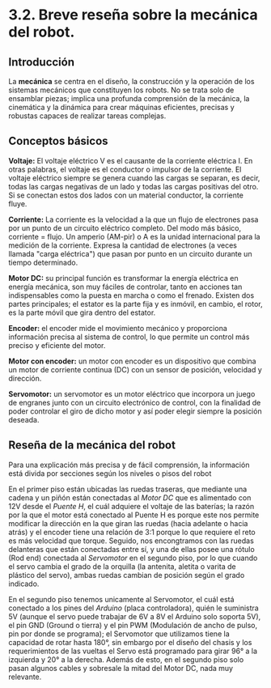 # 3.2. Breve reseña sobre la mecánica del robot.
## Introducción
La **mecánica** se centra en el diseño, la construcción y la operación de los sistemas mecánicos que constituyen los robots. No se trata solo de ensamblar piezas; implica una profunda comprensión de la mecánica, la cinemática y la dinámica para crear máquinas eficientes, precisas y robustas capaces de realizar tareas complejas.

## Conceptos básicos
**Voltaje:** El voltaje eléctrico V es el causante de la corriente eléctrica I. En otras palabras, el voltaje es el conductor o impulsor de la corriente.
El voltaje eléctrico siempre se genera cuando las cargas se separan, es decir, todas las cargas negativas de un lado y todas las cargas positivas del otro. Si se conectan estos dos lados con un material conductor, la corriente fluye.  

**Corriente:** La corriente es la velocidad a la que un flujo de electrones pasa por un punto de un circuito eléctrico completo. Del modo más básico, corriente = flujo.
Un amperio (AM-pir) o A es la unidad internacional para la medición de la corriente. Expresa la cantidad de electrones (a veces llamada "carga eléctrica") que pasan por punto en un circuito durante un tiempo determinado.   

**Motor DC:** su principal función es transformar la energía eléctrica en energía mecánica, son muy fáciles de controlar, tanto en acciones tan indispensables como la puesta en marcha o como el frenado. Existen dos partes principales; el estator es la parte fija y es inmóvil, en cambio, el rotor, es la parte móvil que gira dentro del estator.

**Encoder:** el encoder mide el movimiento mecánico y proporciona información precisa al sistema de control, lo que permite un control más preciso y eficiente del motor.

**Motor con encoder:** un motor con encoder es un dispositivo que combina un motor de corriente continua (DC) con un sensor de posición, velocidad y dirección.

**Servomotor:** un servomotor es un motor eléctrico que incorpora un juego de engranes junto con un circuito electrónico de control, con la finalidad de poder controlar el giro de dicho motor y así poder elegir siempre la posición deseada.

## Reseña de la mecánica del robot  
Para una explicación más precisa y de fácil comprensión, la información está divida por secciones según los niveles o pisos del robot

En el primer piso están ubicadas las ruedas traseras, que mediante una cadena y un piñón están conectadas al *Motor DC* que es alimentado con 12V desde el *Puente H*, el cuál adquiere el voltaje de las baterías; la razón por la que el motor está conectado al Puente H es porque este nos permite modificar la dirección en la que giran las ruedas (hacia adelante o hacia atrás) y el encoder tiene una relación de 3:1 porque lo que requiere el reto es más velocidad que torque. Seguido, nos encongtramos con las ruedas delanteras que están conectadas entre sí, y una de ellas posee una rótulo (Rod end) conectada al *Servomotor* en el segundo piso, por lo que cuando el servo cambia el grado de la orquilla (la antenita, aletita o varita de plástico del servo), ambas ruedas cambian de posición según el grado indicado.

En el segundo piso tenemos unicamente al Servomotor, el cuál está conectado a los pines del *Arduino* (placa controladora), quién le suministra 5V (aunque el servo puede trabajar de 6V a 8V el Arduino solo soporta 5V), el pin GND (Ground o tierra) y el pin PWM (Modulación de ancho de pulso, pin por donde se programa); el Servomotor que utilizamos tiene la capacidad de rotar hasta 180°, sin embargo por el diseño del chasis y los requerimientos de las vueltas el Servo está programado para girar 96° a la izquierda y 20° a la derecha. Además de esto, en el segundo piso solo pasan algunos cables y sobresale la mitad del Motor DC, nada muy relevante.

